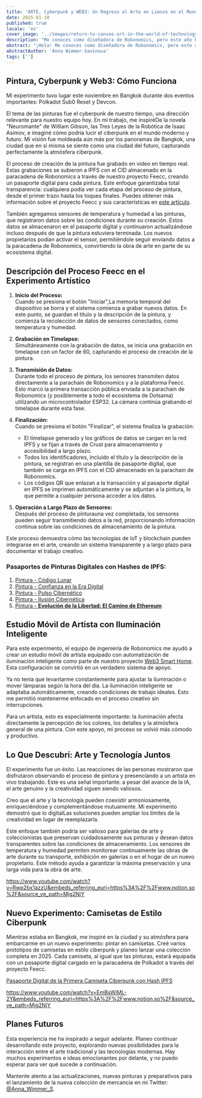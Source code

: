 ```yaml
---
title: 'ARTE, Cyberpunk y WEB3: Un Regreso al Arte en Lienzo en el Mundo de la Tecnología'
date: 2025-01-10
published: true
locale: 'es'
cover_image: '../images/return-to-canvas-art-in-the-world-of-technology/cover.webp'
description: "Me conoces como diseñadora de Robonomics, pero este año he regresado como artista. La IA realmente sobresale en esto a un alto nivel. Pero me surgió una pregunta: ¿todavía hay espacio para artistas reales en el mundo de la tecnología? Para encontrar la respuesta, decidí llevar a cabo un experimento."
abstract: "¡Hola! Me conoces como diseñadora de Robonomics, pero este año he regresado como artista. Desde hace tiempo he estado observando lo rápido que se está desarrollando la inteligencia artificial y cuántos la están utilizando para crear imágenes. La IA realmente sobresale en esto a un alto nivel. Pero me surgió una pregunta: ¿todavía hay espacio para artistas reales en el mundo de la tecnología? Para encontrar la respuesta, decidí llevar a cabo un experimento."
abstractAuthor: 'Anna Wimmer-Savinova'
tags: ['']
---
```


## Pintura, Cyberpunk y Web3: Cómo Funciona

Mi experimento tuvo lugar este noviembre en Bangkok durante dos eventos importantes: Polkadot Sub0 Reset y Devcon.

El tema de las pinturas fue el cyberpunk de nuestro tiempo, una dirección relevante para nuestro equipo hoy. En mi trabajo, me inspiréDe la novela "Neuromante" de William Gibson, las Tres Leyes de la Robótica de Isaac Asimov, e imaginé cómo podría lucir el ciberpunk en el mundo moderno y futuro. Mi visión fue moldeada aún más por los panoramas de Bangkok, una ciudad que en sí misma se siente como una ciudad del futuro, capturando perfectamente la atmósfera ciberpunk.

El proceso de creación de la pintura fue grabado en video en tiempo real. Estas grabaciones se subieron a IPFS con el CID almacenado en la paracadena de Robonomics a través de nuestro proyecto Feecc, creando un pasaporte digital para cada pintura. Este enfoque garantizaba total transparencia: cualquiera podía ver cada etapa del proceso de pintura, desde el primer trazo hasta los toques finales. Puedes obtener más información sobre el proyecto Feecc y sus características en [este artículo](/blog/feecc-recap/).

También agregamos sensores de temperatura y humedad a las pinturas, que registraron datos sobre las condiciones durante su creación. Estos datos se almacenaron en el pasaporte digital y continuaron actualizándose incluso después de que la pintura estuviera terminada. Los nuevos propietarios podían activar el sensor, permitiéndole seguir enviando datos a la paracadena de Robonomics, convirtiendo la obra de arte en parte de su ecosistema digital.

<rb-image zoom src="./images/return-to-canvas-art-in-the-world-of-technology/feecc-art.webp" alt="proceso de pintura" />

## Descripción del Proceso Feecc en el Experimento Artístico  

1. **Inicio del Proceso:**  
    Cuando se presiona el botón "Iniciar",La memoria temporal del dispositivo se borra y el sistema comienza a grabar nuevos datos. En este punto, se guardan el título y la descripción de la pintura, y comienza la recolección de datos de sensores conectados, como temperatura y humedad.

2. **Grabación en Timelapse:**  
   Simultáneamente con la grabación de datos, se inicia una grabación en timelapse con un factor de 60, capturando el proceso de creación de la pintura.

3. **Transmisión de Datos:**  
   Durante todo el proceso de pintura, los sensores transmiten datos directamente a la parachain de Robonomics y a la plataforma Feecc. Esto marcó la primera transacción pública enviada a la parachain de Robonomics (y posiblemente a todo el ecosistema de Dotsama) utilizando un microcontrolador ESP32. La cámara continúa grabando el timelapse durante esta fase.

4. **Finalización:**  
   Cuando se presiona el botón "Finalizar", el sistema finaliza la grabación:  
   - El timelapse generado y los gráficos de datos se cargan en la red IPFS y se fijan a través de Crust para almacenamiento y accesibilidad a largo plazo.  
   - Todos los identificadores, incluido el título y la descripción de la pintura, se registran en una plantilla de pasaporte digital, que también se carga en IPFS con el CID almacenado en la parachain de Robonomics.  
   - Los códigos QR que enlazan a la transacción y al pasaporte digital en IPFS se imprimen automáticamente y se adjuntan a la pintura, lo que permite a cualquier persona acceder a los datos.

5. **Operación a Largo Plazo de Sensores:**  
   Después del proceso de pinturauna vez completada, los sensores pueden seguir transmitiendo datos a la red, proporcionando información continua sobre las condiciones de almacenamiento de la pintura.

Este proceso demuestra cómo las tecnologías de IoT y blockchain pueden integrarse en el arte, creando un sistema transparente y a largo plazo para documentar el trabajo creativo.

<rb-image zoom src="./images/return-to-canvas-art-in-the-world-of-technology/art.webp" alt="vista previa de las pinturas" />

### Pasaportes de Pinturas Digitales con Hashes de IPFS:

1. [Pintura - Código Lunar](https://ipfs.io/ipfs/QmZDD4kgaD2f7zWaJibKjDmCkh73aodLkNb2x96h4GfxDx)  
2. [Pintura - Confianza en la Era Digital](https://ipfs.io/ipfs/QmUwGQWSouxCtnHYtLep59waerVJWotVUmzcxiepvTwUeJ)  
3. [Pintura - Pulso Cibernético](https://ipfs.io/ipfs/Qme36C3Gmp1fRvME2sSypfSTSv4Kj9u3za2hhymy7oeqw6)  
4. [Pintura - Ilusión Cibernética](https://ipfs.io/ipfs/QmTaKjMxrrPU7M4iCubHnWi6TfrxAXL3iQ6rQ3mev69gjz)  
5. [Pintura - **Evolución de la Libertad: El Camino de Ethereum**](https://ipfs.io/ipfs/QmPBYuLFTw9sGHigZzQZ4LQHSZtUvgMfnFnRXFUi1nob5Y)  


## Estudio Móvil de Artista con Iluminación Inteligente

Para este experimento, el equipo de ingeniería de Robonomics me ayudó a crear un estudio móvil de artista equipado con automatización de iluminación inteligente como parte de nuestro proyecto [Web3 Smart Home](https://wiki.robonomics.network/docs/robonomics-smart-home-overview/). Esta configuración se convirtió en un verdadero sistema de apoyo.  

Ya no tenía que levantarme constantemente para ajustar la iluminación o mover lámparas según la hora del día. La iluminación inteligente se adaptaba automáticamente, creando condiciones de trabajo ideales. Esto me permitió mantenerme enfocado en el proceso creativo sin interrupciones.  

Para un artista, esto es especialmente importante: la iluminación afecta directamente la percepción de los colores, los detalles y la atmósfera general de una pintura. Con este apoyo, mi proceso se volvió más cómodo y productivo.  


## Lo Que Descubrí: Arte y Tecnología Juntos

El experimento fue un éxito. Las reacciones de las personas mostraron que disfrutaron observando el proceso de pintura y presenciando a un artista en vivo trabajando. Este es una señal importante: a pesar del avance de la IA, el arte genuino y la creatividad siguen siendo valiosos.  

Creo que el arte y la tecnología pueden coexistir armoniosamente, enriqueciéndose y complementándose mutuamente. Mi experimento demostró que lo digitalLas soluciones pueden ampliar los límites de la creatividad en lugar de reemplazarla.

Este enfoque también podría ser valioso para galerías de arte y coleccionistas que preservan cuidadosamente sus pinturas y desean datos transparentes sobre las condiciones de almacenamiento. Los sensores de temperatura y humedad permiten monitorear continuamente las obras de arte durante su transporte, exhibición en galerías o en el hogar de un nuevo propietario. Este método ayuda a garantizar la máxima preservación y una larga vida para la obra de arte.

https://www.youtube.com/watch?v=Rwp2bx1azzU&embeds_referring_euri=https%3A%2F%2Fwww.notion.so%2F&source_ve_path=Mjg2NjY

## Nuevo Experimento: Camisetas de Estilo Ciberpunk

Mientras estaba en Bangkok, me inspiré en la ciudad y su atmósfera para embarcarme en un nuevo experimento: pintar en camisetas. Creé varios prototipos de camisetas en estilo ciberpunk y planeo lanzar una colección completa en 2025. Cada camiseta, al igual que las pinturas, estará equipada con un pasaporte digital cargado en la paracadena de Polkadot a través del proyecto Feecc.

[Pasaporte Digital de la Primera Camiseta Ciberpunk con Hash IPFS](https://ipfs.io/ipfs/QmRjvPGaWEqZ7LjhgyZtUBcuccJYJZj2vfcqhzNSfg5mSc)

https://www.youtube.com/watch?v=EmBsWiML-2Y&embeds_referring_euri=https%3A%2F%2Fwww.notion.so%2F&source_ve_path=Mjg2NjY

<rb-image zoom src="./images/return-to-canvas-art-in-the-world-of-technology/t-shirt.webp" alt="vista previa de camisetas pintadas" />

## Planes Futuros

Esta experiencia me ha inspirado a seguir adelante. Planeo continuar desarrollando este proyecto, explorando nuevas posibilidades para la interacción entre el arte tradicional y las tecnologías modernas. Hay muchos experimentos e ideas emocionantes por delante, y no puedo esperar para ver qué sucede a continuación.

Mantente atento a las actualizaciones, nuevas pinturas y preparativos para el lanzamiento de la nueva colección de mercancía en mi Twitter: [@Anna_Wimmer_S](https://twitter.com/Anna_Wimmer_S).